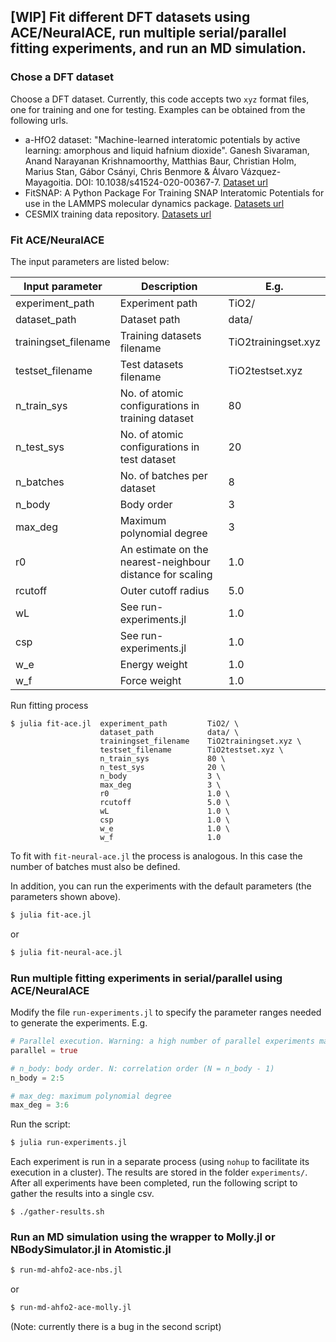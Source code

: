 ## [WIP] Fit different DFT datasets using ACE/NeuralACE, run multiple serial/parallel fitting experiments, and run an MD simulation.


### Chose a DFT dataset

Choose a DFT dataset. Currently, this code accepts two `xyz` format files, one for training and one for testing. Examples can be obtained from the following urls.

- a-HfO2 dataset: "Machine-learned interatomic potentials by active learning:
 amorphous and liquid hafnium dioxide". Ganesh Sivaraman,
 Anand Narayanan Krishnamoorthy, Matthias Baur, Christian Holm,
 Marius Stan, Gábor Csányi, Chris Benmore & Álvaro Vázquez-Mayagoitia.
 DOI: 10.1038/s41524-020-00367-7.
 [Dataset url](https://github.com/argonne-lcf/active-learning-md/tree/master/data)
- FitSNAP: A Python Package For Training SNAP Interatomic Potentials for use in the LAMMPS molecular dynamics package. [Datasets url](https://github.com/FitSNAP/FitSNAP/tree/master/examples)
- CESMIX training data repository. [Datasets url](https://github.com/cesmix-mit/TrainingData)


### Fit ACE/NeuralACE

The input parameters are listed below:

| Input parameter      | Description                                               | E.g.                |
|----------------------|-----------------------------------------------------------|---------------------|
| experiment_path      | Experiment path                                           | TiO2/               |
| dataset_path         | Dataset path                                              | data/               |
| trainingset_filename | Training datasets filename                                | TiO2trainingset.xyz |
| testset_filename     | Test datasets filename                                    | TiO2testset.xyz     |
| n_train_sys          | No. of atomic configurations in training dataset          | 80                  |
| n_test_sys           | No. of atomic configurations in test dataset              | 20                  |
| n_batches            | No. of batches per dataset                                | 8                   |
| n_body               | Body order                                                | 3                   |
| max_deg              | Maximum polynomial degree                                 | 3                   |
| r0                   | An estimate on the nearest-neighbour distance for scaling | 1.0                 |
| rcutoff              | Outer cutoff radius                                       | 5.0                 |
| wL                   | See run-experiments.jl                                    | 1.0                 |
| csp                  | See run-experiments.jl                                    | 1.0                 |
| w_e                  | Energy weight                                             | 1.0                 |
| w_f                  | Force weight                                              | 1.0                 |

Run fitting process

```
$ julia fit-ace.jl  experiment_path         TiO2/ \
                    dataset_path            data/ \
                    trainingset_filename    TiO2trainingset.xyz \
                    testset_filename        TiO2testset.xyz \
                    n_train_sys             80 \
                    n_test_sys              20 \
                    n_body                  3 \
                    max_deg                 3 \
                    r0                      1.0 \
                    rcutoff                 5.0 \
                    wL                      1.0 \
                    csp                     1.0 \
                    w_e                     1.0 \
                    w_f                     1.0
```

To fit with `fit-neural-ace.jl` the process is analogous. In this case the number of batches must also be defined.

In addition, you can run the experiments with the default parameters (the parameters shown above).

```bash
$ julia fit-ace.jl
```
or
```bash
$ julia fit-neural-ace.jl
```


### Run multiple fitting experiments in serial/parallel using ACE/NeuralACE

Modify the file `run-experiments.jl` to specify the parameter ranges needed to generate the experiments. E.g.
```julia
# Parallel execution. Warning: a high number of parallel experiments may degrade system performance.
parallel = true

# n_body: body order. N: correlation order (N = n_body - 1)
n_body = 2:5

# max_deg: maximum polynomial degree
max_deg = 3:6
```

Run the script:

```bash
$ julia run-experiments.jl
```

Each experiment is run in a separate process (using `nohup` to facilitate its execution in a cluster).
The results are stored in the folder `experiments/`.
After all experiments have been completed, run the following script to gather the results into a single csv.

```shell
$ ./gather-results.sh
```

### Run an MD simulation using the wrapper to Molly.jl or NBodySimulator.jl in Atomistic.jl

```bash
$ run-md-ahfo2-ace-nbs.jl
```
or
```bash
$ run-md-ahfo2-ace-molly.jl
```
(Note: currently there is a bug in the second script) 


